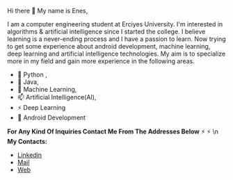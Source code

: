 Hi there 👋
My name is Enes,

I am a computer engineering student at Erciyes University. I'm interested in algorithms & artificial intelligence since I started the college. I believe learning is a never-ending process and I have a passion to learn. Now trying to get some experience about android development, machine learning, deep learning and artificial intelligence technologies. My aim is to specialize more in my field and gain more experience in the following areas.

- 🔭 Python ,
- 🌱 Java,
- 👯 Machine Learning,
- 📫 Artificial Intelligence(AI),
- ⚡ Deep Learning
- 💬 Android Development

**For Any Kind Of Inquiries Contact Me From The Addresses Below**
⚡
⚡
\n
**My Contacts:**
- [Linkedin](https://www.linkedin.com/in/enesgunumdogdu/)
- [Mail](mailto:me@enesgunumdogdu.com.tr)
- [Web](https://www.enesgunumdogdu.com.tr)
